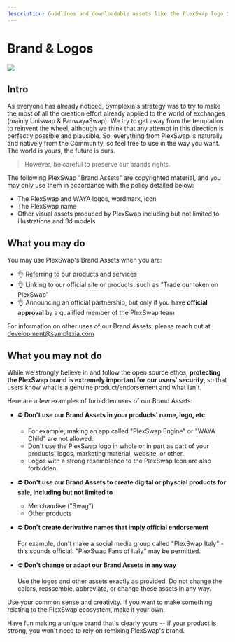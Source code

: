 ```yaml
---
description: Guidlines and downloadable assets like the PlexSwap logo SVG
---
```


# Brand & Logos

![](.gitbook/assets/Brand\_Logos-Guidelines.png)

## Intro

As everyone has already noticed, Symplexia's strategy was to try to make the most of all the creation effort already applied to the world of exchanges (mainly Uniswap & PanwayaSwap). We try to get away from the temptation to reinvent the wheel, although we think that any attempt in this direction is perfectly possible and plausible. So, everything from PlexSwap is naturally and natively from the Community, so feel free to use in the way you want. The world is yours, the future is ours.

> However, be careful to preserve our brands rights.

The following PlexSwap "Brand Assets" are copyrighted material, and you may only use them in accordance with the policy detailed below:

* The PlexSwap and WAYA logos, wordmark, icon
* The PlexSwap name
* Other visual assets produced by PlexSwap including but not limited to illustrations and 3d models

## What you may do

You may use PlexSwap's Brand Assets when you are:

* 👌 Referring to our products and services
* 👌 Linking to our official site or products, such as "Trade our token on PlexSwap"
* 👌 Announcing an official partnership, but only if you have **official approval** by a qualified member of the PlexSwap team

For information on other uses of our Brand Assets, please reach out at development@symplexia.com

## What you may not do

While we strongly believe in and follow the open source ethos, **protecting the PlexSwap brand is extremely important for our users' security,** so that users know what is a genuine product/endorsement and what isn't.

Here are a few examples of forbidden uses of our Brand Assets:

* ⛔️ **Don't use our Brand Assets in your products' name, logo, etc.**
  * For example, making an app called "PlexSwap Engine" or "WAYA Child" are not allowed.
  * Don't use the PlexSwap logo in whole or in part as part of your products' logos, marketing material, website, or other.
  * Logos with a strong resemblence to the PlexSwap Icon are also forbidden.
* ⛔️ **Don't use our Brand Assets to create digital or physcial products for sale, including but not limited to**
  * Merchandise ("Swag")
  * Other products
*   ⛔️ **Don't create derivative names that imply official endorsement**

    For example, don't make a social media group called "PlexSwap Italy" - this sounds official. "PlexSwap Fans of Italy" may be permitted.
*   ⛔️ **Don't change or adapt our Brand Assets in any way**

    Use the logos and other assets exactly as provided. Do not change the colors, reassemble, abbreviate, or change these assets in any way.

Use your common sense and creativity. If you want to make something relating to the PlexSwap ecosystem, make it your own.

Have fun making a unique brand that's clearly yours -- if your product is strong, you won't need to rely on remixing PlexSwap's brand.
